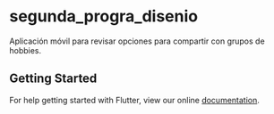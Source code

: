 # segunda_progra_disenio

Aplicación móvil para revisar opciones para compartir con grupos de hobbies.

## Getting Started

For help getting started with Flutter, view our online
[documentation](https://flutter.io/).
